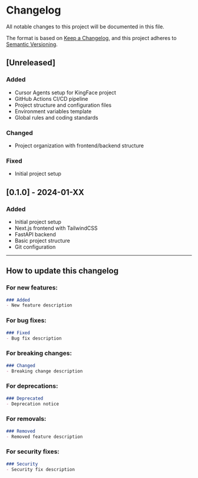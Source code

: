 # Changelog

All notable changes to this project will be documented in this file.

The format is based on [Keep a Changelog](https://keepachangelog.com/en/1.0.0/),
and this project adheres to [Semantic Versioning](https://semver.org/spec/v2.0.0.html).

## [Unreleased]

### Added
- Cursor Agents setup for KingFace project
- GitHub Actions CI/CD pipeline
- Project structure and configuration files
- Environment variables template
- Global rules and coding standards

### Changed
- Project organization with frontend/backend structure

### Fixed
- Initial project setup

## [0.1.0] - 2024-01-XX

### Added
- Initial project setup
- Next.js frontend with TailwindCSS
- FastAPI backend
- Basic project structure
- Git configuration

---

## How to update this changelog

### For new features:
```markdown
### Added
- New feature description
```

### For bug fixes:
```markdown
### Fixed
- Bug fix description
```

### For breaking changes:
```markdown
### Changed
- Breaking change description
```

### For deprecations:
```markdown
### Deprecated
- Deprecation notice
```

### For removals:
```markdown
### Removed
- Removed feature description
```

### For security fixes:
```markdown
### Security
- Security fix description
```